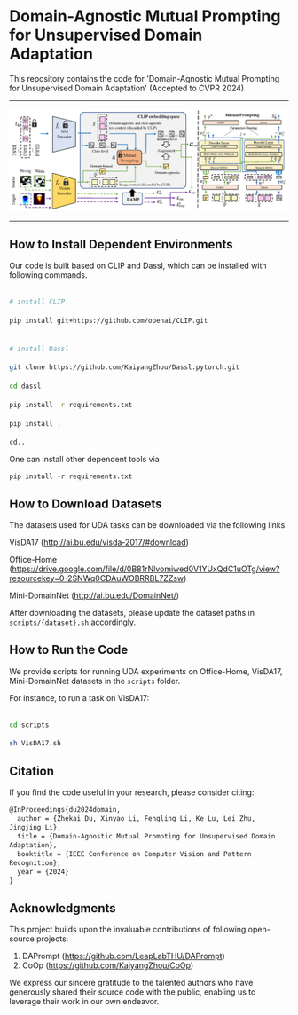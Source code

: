 
# Domain-Agnostic Mutual Prompting for Unsupervised Domain Adaptation

This repository contains the code for 'Domain-Agnostic Mutual Prompting for Unsupervised Domain Adaptation' (Accepted to CVPR 2024)

---
<div align="center">
  <img src="assets/Framework.png" width="900px" />
</div>

---

## How to Install Dependent Environments

Our code is built based on CLIP and Dassl, which can be installed with following commands.

```bash

# install CLIP

pip install git+https://github.com/openai/CLIP.git


# install Dassl

git clone https://github.com/KaiyangZhou/Dassl.pytorch.git

cd dassl

pip install -r requirements.txt

pip install .

cd..

```

One can install other dependent tools via
```
pip install -r requirements.txt
```

## How to Download Datasets
The datasets used for UDA tasks can be downloaded via the following links.

VisDA17 (http://ai.bu.edu/visda-2017/#download)

Office-Home (https://drive.google.com/file/d/0B81rNlvomiwed0V1YUxQdC1uOTg/view?resourcekey=0-2SNWq0CDAuWOBRRBL7ZZsw)

Mini-DomainNet (http://ai.bu.edu/DomainNet/)

After downloading the datasets, please update the dataset paths in `scripts/{dataset}.sh` accordingly.

## How to Run the Code

We provide scripts for running UDA experiments on Office-Home, VisDA17, Mini-DomainNet datasets in the `scripts` folder.

For instance, to run a task on VisDA17:

```bash

cd scripts

sh VisDA17.sh

```

## Citation
If you find the code useful in your research, please consider citing:

    @InProceedings{du2024domain,
      author = {Zhekai Du, Xinyao Li, Fengling Li, Ke Lu, Lei Zhu, Jingjing Li},
      title = {Domain-Agnostic Mutual Prompting for Unsupervised Domain Adaptation},
      booktitle = {IEEE Conference on Computer Vision and Pattern Recognition},
      year = {2024}
    }


## Acknowledgments

This project builds upon the invaluable contributions of following open-source projects:

1. DAPrompt (https://github.com/LeapLabTHU/DAPrompt)
2. CoOp (https://github.com/KaiyangZhou/CoOp)

We express our sincere gratitude to the talented authors who have generously shared their source code with the public, enabling us to leverage their work in our own endeavor.
